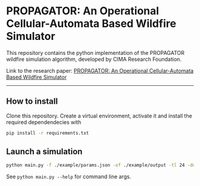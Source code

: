 PROPAGATOR: An Operational Cellular-Automata Based Wildfire Simulator
=====

This repository contains the python implementation of the PROPAGATOR wildfire simulation algorithm, developed by CIMA Research Foundation.

Link to the research paper: [PROPAGATOR: An Operational Cellular-Automata Based Wildfire Simulator](https://www.mdpi.com/2571-6255/3/3/26)

----------------------------------------
## How to install
Clone this repository. Create a virtual environment, activate it and install the required dependendecies with
```bash
pip install -r requirements.txt
```

## Launch a simulation
```bash
python main.py -f ./example/params.json -of ./example/output -tl 24 -dem ./sample/dem.tif -veg ./sample/veg.tif
```

See `python main.py --help` for command line args.



